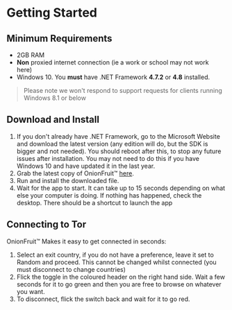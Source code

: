 # Getting Started

## Minimum Requirements

- 2GB RAM
- **Non** proxied internet connection (ie a work or school may not work here)
- Windows 10. You **must** have .NET Framework **4.7.2** or **4.8** installed. 
> Please note we won't respond to support requests for clients running Windows 8.1 or below

## Download and Install

1. If you don't already have .NET Framework, go to the Microsoft Website and download the latest version (any edition will do, but the SDK is bigger and not needed). You should reboot after this, to stop any future issues after installation. You may not need to do this if you have Windows 10 and have updated it in the last year.
2. Grab the latest copy of OnionFruit™ [here](https://github.com/dragonfruitnetwork/onionfruit/releases/latest/download/install.exe).
3. Run and install the downloaded file.
4. Wait for the app to start. It can take up to 15 seconds depending on what else your computer is doing. If nothing has happened, check the desktop. There should be a shortcut to launch the app

## Connecting to Tor

OnionFruit™ Makes it easy to get connected in seconds:

1. Select an exit country, if you do not have a preference, leave it set to Random and proceed. This cannot be changed whilst connected (you must disconnect to change countries)
2. Flick the toggle in the coloured header on the right hand side. Wait a few seconds for it to go green and then you are free to browse on whatever you want.
3. To disconnect, flick the switch back and wait for it to go red.